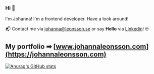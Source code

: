### Hi 👋 

I'm Johanna! I'm a frontend developer. Have a look around!

📬 Contact me via johanna@leonsson.se or say **Hello** via [Linkedin](https://www.linkedin.com/in/johannaleonsson/)! 🤓

## **My portfolio ➡**  [www.johannaleonsson.com](https://johannaleonsson.com)

[![Anurag's GitHub stats](https://github-readme-stats.vercel.app/api?username=johleo)](https://github.com/anuraghazra/github-readme-stats)
